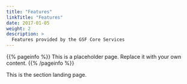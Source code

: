 ```yaml
---
title: "Features"
linkTitle: "Features"
date: 2017-01-05
weight: 2
description: >
  Features provided by the GSF Core Services
---
```


{{% pageinfo %}}
This is a placeholder page. Replace it with your own content.
{{% /pageinfo %}}

This is the section landing page.
